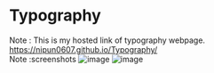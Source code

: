 # Typography
Note : This is my hosted link of typography webpage.
https://nipun0607.github.io/Typography/    
Note :screenshots
![image](https://github.com/nipun0607/Typography/assets/126556793/ff8f09ea-d072-4e04-975e-83393a290fa1)
![image](https://github.com/nipun0607/Typography/assets/126556793/dd9f0aa7-4ad8-468a-ab31-0d24c25e7421)
